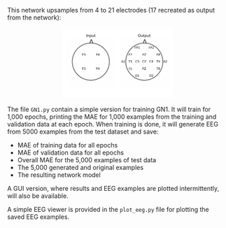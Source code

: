 This network upsamples from 4 to 21 electrodes (17 recreated as output from the network):

<p align="center">
<img src="https://github.com/Svanteberg/Virtual-EEG-electrodes/blob/master/images/10-20_4-17.png" width="50%">
</p>


The file `GN1.py` contain a simple version for training GN1. It will train for 1,000 epochs, printing the MAE for 1,000 examples from the training and validation data at each epoch. When training is done, it will generate EEG from 5000 examples from the test dataset and save:

- MAE of training data for all epochs
- MAE of validation data for all epochs
- Overall MAE for the 5,000 examples of test data
- The 5,000 generated and original examples
- The resulting network model

A GUI version, where results and EEG examples are plotted intermittently, will also be available.

A simple EEG viewer is provided in the ``plot_eeg.py`` file for plotting the saved EEG examples.
